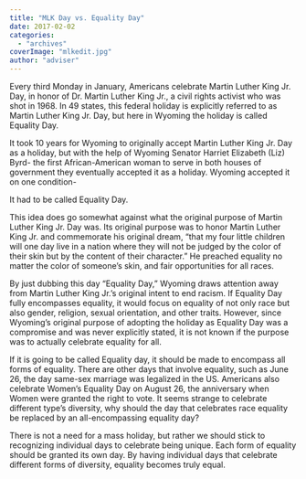```yaml
---
title: "MLK Day vs. Equality Day"
date: 2017-02-02
categories: 
  - "archives"
coverImage: "mlkedit.jpg"
author: "adviser"
---
```


Every third Monday in January, Americans celebrate Martin Luther King Jr. Day, in honor of Dr. Martin Luther King Jr., a civil rights activist who was shot in 1968. In 49 states, this federal holiday is explicitly referred to as Martin Luther King Jr. Day, but here in Wyoming the holiday is called Equality Day.

It took 10 years for Wyoming to originally accept Martin Luther King Jr. Day as a holiday, but with the help of Wyoming Senator Harriet Elizabeth (Liz) Byrd- the first African-American woman to serve in both houses of government they eventually accepted it as a holiday. Wyoming accepted it on one condition-

It had to be called Equality Day.

This idea does go somewhat against what the original purpose of Martin Luther King Jr. Day was. Its original purpose was to honor Martin Luther King Jr. and commemorate his original dream, “that my four little children will one day live in a nation where they will not be judged by the color of their skin but by the content of their character.” He preached equality no matter the color of someone’s skin, and fair opportunities for all races.

By just dubbing this day “Equality Day,” Wyoming draws attention away from Martin Luther King Jr.’s original intent to end racism. If Equality Day fully encompasses equality, it would focus on equality of not only race but also gender, religion, sexual orientation, and other traits. However, since Wyoming’s original purpose of adopting the holiday as Equality Day was a compromise and was never explicitly stated, it is not known if the purpose was to actually celebrate equality for all.

If it is going to be called Equality day, it should be made to encompass all forms of equality. There are other days that involve equality, such as June 26, the day same-sex marriage was legalized in the US. Americans also celebrate Women’s Equality Day on August 26, the anniversary when Women were granted the right to vote. It seems strange to celebrate different type’s diversity, why should the day that celebrates race equality be replaced by an all-encompassing equality day?

There is not a need for a mass holiday, but rather we should stick to recognizing individual days to celebrate being unique. Each form of equality should be granted its own day. By having individual days that celebrate different forms of diversity, equality becomes truly equal.
